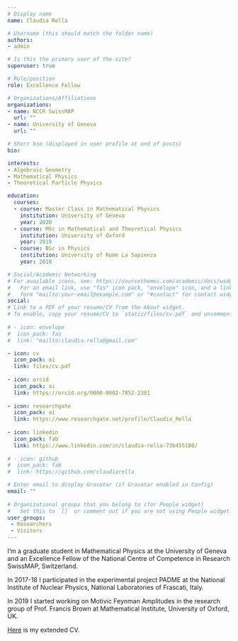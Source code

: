 ```yaml
---
# Display name
name: Claudia Rella

# Username (this should match the folder name)
authors:
- admin

# Is this the primary user of the site?
superuser: true

# Role/position
role: Excellence Fellow

# Organizations/Affiliations
organizations:
- name: NCCR SwissMAP
  url: ""
- name: University of Geneva
  url: ""

# Short bio (displayed in user profile at end of posts)
bio: 

interests:
- Algebraic Geometry
- Mathematical Physics 
- Theoretical Particle Physics

education:
  courses:
  - course: Master Class in Mathematical Physics
    institution: University of Geneva
    year: 2020
  - course: MSc in Mathematical and Theoretical Physics
    institution: University of Oxford
    year: 2019
  - course: BSc in Physics
    institution: University of Rome La Sapienza
    year: 2018

# Social/Academic Networking
# For available icons, see: https://sourcethemes.com/academic/docs/widgets/#icons
#   For an email link, use "fas" icon pack, "envelope" icon, and a link in the
#   form "mailto:your-email@example.com" or "#contact" for contact widget.
social:
# Link to a PDF of your resume/CV from the About widget.
# To enable, copy your resume/CV to `static/files/cv.pdf` and uncomment the lines below.  
  
# - icon: envelope
#  icon_pack: fas
#  link: "mailto:claudia.rella@gmail.com"

- icon: cv
  icon_pack: ai
  link: files/cv.pdf
  
- icon: orcid
  icon_pack: ai
  link: https://orcid.org/0000-0002-7852-2381
  
- icon: researchgate
  icon_pack: ai
  link: https://www.researchgate.net/profile/Claudia_Rella
  
- icon: linkedin
  icon_pack: fab
  link: https://www.linkedin.com/in/claudia-rella-73b455180/
  
# - icon: github
#  icon_pack: fab
#  link: https://github.com/claudiarella

# Enter email to display Gravatar (if Gravatar enabled in Config)
email: ""
  
# Organizational groups that you belong to (for People widget)
#   Set this to `[]` or comment out if you are not using People widget.  
user_groups:
 - Researchers
 - Visitors
---
```


I’m a graduate student in Mathematical Physics at the University of Geneva and an Excellence Fellow of the National Centre of Competence in Research SwissMAP, Switzerland. 

In 2017-18 I participated in the experimental project PADME at the National Institute of Nuclear Physics, National Laboratories of Frascati, Italy. 

In 2019 I started working on Motivic Feynman Amplitudes in the research group of Prof. Francis Brown at Mathematical Institute, University of Oxford, UK. 

[Here][1] is my extended CV.

[1]: files/cv.pdf
